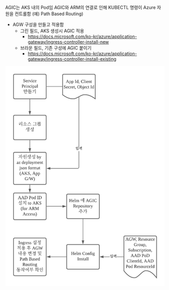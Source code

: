 AGIC는 AKS 내의 Pod임
AGIC와 ARM의 연결로 인해 KUBECTL 명령이 Azure 자원을 컨트롤함 (예) Path Based Routing)
 - AGW 구성을 만들고 적용함
     - 그린 필드, AKS 생성시 AGIC 적용 
        - https://docs.microsoft.com/ko-kr/azure/application-gateway/ingress-controller-install-new 
     - 브라운 필드, 기존 구성에 AGIC 붙이기
        - https://docs.microsoft.com/ko-kr/azure/application-gateway/ingress-controller-install-existing 

<img src="/images/AGIC Install How2.png">        
